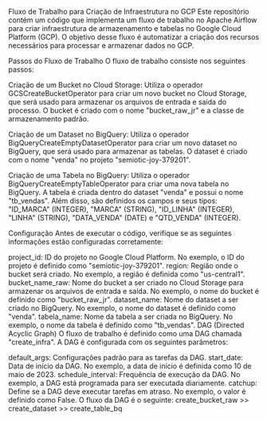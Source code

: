 Fluxo de Trabalho para Criação de Infraestrutura no GCP
Este repositório contém um código que implementa um fluxo de trabalho no Apache Airflow para criar infraestrutura de armazenamento e tabelas no Google Cloud Platform (GCP). O objetivo desse fluxo é automatizar a criação dos recursos necessários para processar e armazenar dados no GCP.

Passos do Fluxo de Trabalho
O fluxo de trabalho consiste nos seguintes passos:

Criação de um Bucket no Cloud Storage: Utiliza o operador GCSCreateBucketOperator para criar um novo bucket no Cloud Storage, que será usado para armazenar os arquivos de entrada e saída do processo. O bucket é criado com o nome "bucket_raw_jr" e a classe de armazenamento padrão.

Criação de um Dataset no BigQuery: Utiliza o operador BigQueryCreateEmptyDatasetOperator para criar um novo dataset no BigQuery, que será usado para armazenar as tabelas. O dataset é criado com o nome "venda" no projeto "semiotic-joy-379201".

Criação de uma Tabela no BigQuery: Utiliza o operador BigQueryCreateEmptyTableOperator para criar uma nova tabela no BigQuery. A tabela é criada dentro do dataset "venda" e possui o nome "tb_vendas". Além disso, são definidos os campos e seus tipos: "ID_MARCA" (INTEGER), "MARCA" (STRING), "ID_LINHA" (INTEGER), "LINHA" (STRING), "DATA_VENDA" (DATE) e "QTD_VENDA" (INTEGER).

Configuração
Antes de executar o código, verifique se as seguintes informações estão configuradas corretamente:

project_id: ID do projeto no Google Cloud Platform. No exemplo, o ID do projeto é definido como "semiotic-joy-379201".
region: Região onde o bucket será criado. No exemplo, a região é definida como "us-central1".
bucket_name_raw: Nome do bucket a ser criado no Cloud Storage para armazenar os arquivos de entrada e saída. No exemplo, o nome do bucket é definido como "bucket_raw_jr".
dataset_name: Nome do dataset a ser criado no BigQuery. No exemplo, o nome do dataset é definido como "venda".
tabela_name: Nome da tabela a ser criada no BigQuery. No exemplo, o nome da tabela é definido como "tb_vendas".
DAG (Directed Acyclic Graph)
O fluxo de trabalho é definido como uma DAG chamada "create_infra". A DAG é configurada com os seguintes parâmetros:

default_args: Configurações padrão para as tarefas da DAG.
start_date: Data de início da DAG. No exemplo, a data de início é definida como 10 de maio de 2023.
schedule_interval: Frequência de execução da DAG. No exemplo, a DAG está programada para ser executada diariamente.
catchup: Define se a DAG deve executar tarefas em atraso. No exemplo, o valor é definido como False.
O fluxo da DAG é o seguinte:
create_bucket_raw >> create_dataset >> create_table_bq
